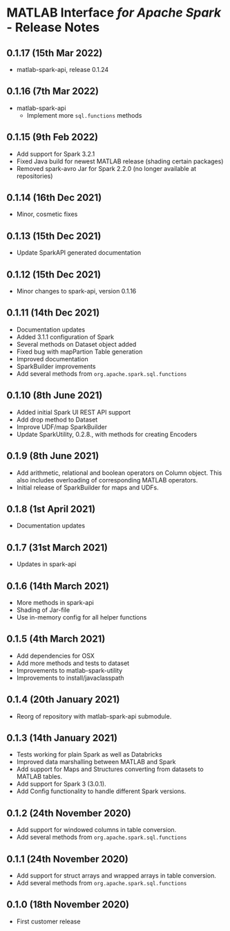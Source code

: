 #  MATLAB Interface *for Apache Spark* - Release Notes

## 0.1.17 (15th Mar 2022)
* matlab-spark-api, release 0.1.24

## 0.1.16 (7th Mar 2022)
* matlab-spark-api
  * Implement more `sql.functions` methods

## 0.1.15 (9th Feb 2022)
* Add support for Spark 3.2.1
* Fixed Java build for newest MATLAB release (shading certain packages)
* Removed spark-avro Jar for Spark 2.2.0 (no longer available at repositories)

## 0.1.14 (16th Dec 2021)
* Minor, cosmetic fixes

## 0.1.13 (15th Dec 2021)
* Update SparkAPI generated documentation

## 0.1.12 (15th Dec 2021)
* Minor changes to spark-api, version 0.1.16

## 0.1.11 (14th Dec 2021)
* Documentation updates
* Added 3.1.1 configuration of Spark
* Several methods on Dataset object added
* Fixed bug with mapPartion Table generation
* Improved documentation
* SparkBuilder improvements
* Add several methods from `org.apache.spark.sql.functions`

## 0.1.10 (8th June 2021)
* Added initial Spark UI REST API support
* Add drop method to Dataset
* Improve UDF/map SparkBuilder
* Update SparkUtility, 0.2.8., with methods for creating Encoders

## 0.1.9 (8th June 2021)
* Add arithmetic, relational and boolean operators on Column object.
  This also includes overloading of corresponding MATLAB operators.
* Initial release of SparkBuilder for maps and UDFs.

## 0.1.8 (1st April 2021)
* Documentation updates

## 0.1.7 (31st March 2021)
* Updates in spark-api

## 0.1.6 (14th March 2021)
* More methods in spark-api
* Shading of Jar-file
* Use in-memory config for all helper functions
## 0.1.5 (4th March 2021)
* Add dependencies for OSX
* Add more methods and tests to dataset
* Improvements to matlab-spark-utility
* Improvements to install/javaclasspath

## 0.1.4 (20th January 2021)
* Reorg of repository with matlab-spark-api submodule.

## 0.1.3 (14th January 2021)
* Tests working for plain Spark as well as Databricks
* Improved data marshalling between MATLAB and Spark
* Add support for Maps and Structures converting from datasets to MATLAB tables.
* Add support for Spark 3 (3.0.1).
* Add Config functionality to handle different Spark versions.

## 0.1.2 (24th November 2020)
* Add support for windowed columns in table conversion.
* Add several methods from `org.apache.spark.sql.functions`

## 0.1.1 (24th November 2020)
* Add support for struct arrays and wrapped arrays in table conversion.
* Add several methods from `org.apache.spark.sql.functions`

## 0.1.0 (18th November 2020)
* First customer release


